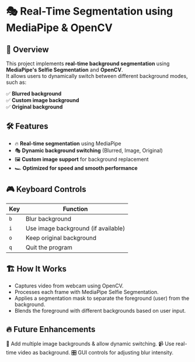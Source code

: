 # 🎭 Real-Time Segmentation using MediaPipe & OpenCV  


## 🚀 Overview  
This project implements **real-time background segmentation** using **MediaPipe's Selfie Segmentation** and **OpenCV**.  
It allows users to dynamically switch between different background modes, such as:  

✅ **Blurred background**  
✅ **Custom image background**  
✅ **Original background**  

## 🛠️ Features  
- 🔥 **Real-time segmentation** using MediaPipe  
- 🎭 **Dynamic background switching** (Blurred, Image, Original)  
- 🖼️ **Custom image support** for background replacement  
- 🏎️ **Optimized for speed and smooth performance**  

## 🎮 Keyboard Controls  
| Key | Function |  
|-----|----------|  
| `b` | Blur background |  
| `i` | Use image background (if available) |  
| `o` | Keep original background |  
| `q` | Quit the program |  

## 🏗️ How It Works
- Captures video from webcam using OpenCV.
- Processes each frame with MediaPipe Selfie Segmentation.
- Applies a segmentation mask to separate the foreground (user) from the background.
- Blends the foreground with different backgrounds based on user input.

## 🔥 Future Enhancements
🎨 Add multiple image backgrounds & allow dynamic switching.
📹 Use real-time video as background.
🎛️ GUI controls for adjusting blur intensity.